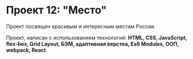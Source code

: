 # Проект 12: "Место"

Проект посвящен красивым и интересным местам России.

Проект, написан с использованием технологий: **HTML, CSS, JavaScript, flex-box, Grid Layout, БЭМ, адаптивная верстка, Es6 Modules, ООП, webpack, React**.
